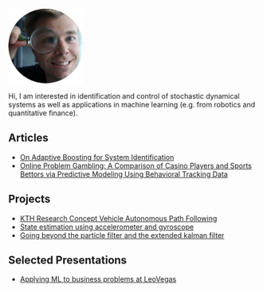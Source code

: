 <p align="left">
  <img src="magn.png" alt="me"/>
</p>
Hi, I am interested in identification and control of stochastic dynamical systems as well as applications in machine learning (e.g. from robotics and quantitative finance).

## Articles
* [On Adaptive Boosting for System Identification](https://ieeexplore.ieee.org/document/8066449)
* [Online Problem Gambling: A Comparison of Casino Players and Sports Bettors via Predictive Modeling Using Behavioral Tracking Data](https://link.springer.com/article/10.1007/s10899-020-09964-z)

## Projects
* [KTH Research Concept Vehicle Autonomous Path Following](https://www.semanticscholar.org/paper/KTH-Research-Concept-Vehicle-Autonomous-Path-Belv%C3%A9n-Bjurgert/1ddc24d2d30669b70811d576b28ee841d92dc38d)
* [State estimation using accelerometer and gyroscope](assets/selfbalance.pdf)
* [Going beyond the particle filter and the extended kalman filter](assets/applied-estimation.pdf)

## Selected Presentations
* [Applying ML to business problems at LeoVegas](https://www.youtube.com/watch?v=xMTtOv-IhaE&ab_channel=HyperightAB)
